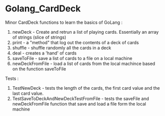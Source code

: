 # Golang_CardDeck
Minor CardDeck functions to learn the basics of GoLang :

1. newDeck - Create and retrun a list of playing cards. Essentially an array of strings (slice of strings)
2. print - a "method" that log out the contents of a deck of cards
3. shuffle - shuffle randomly all the cards in a deck
4. deal - creates a  'hand' of cards
5. saveToFile - save a list of cards to a file on a local machine
6. newDeckFromFile - load a list of cards from the local machince based on the function saveToFile

Tests : 

1. TestNewDeck - tests the length of the cards, the first card value and the last card value.
2. TestSaveToDeckAndNewDeckTestFromFile - tests the saveFile and newDeckFromFile function that save and load a file form the local machine
